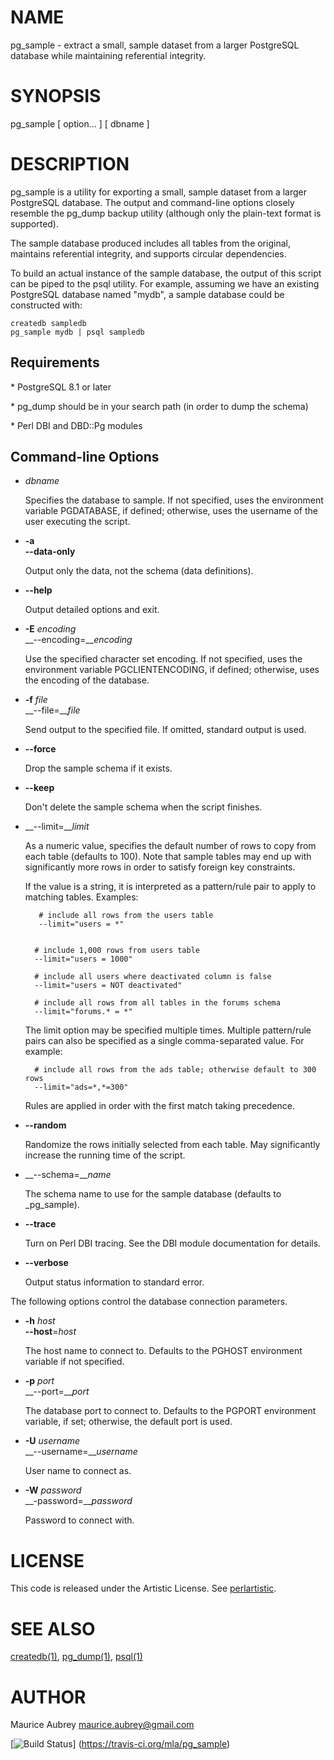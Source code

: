 # NAME

pg\_sample - extract a small, sample dataset from a larger PostgreSQL
database while maintaining referential integrity.

# SYNOPSIS

pg\_sample \[ option... \] \[ dbname \]

# DESCRIPTION

pg\_sample is a utility for exporting a small, sample dataset from a
larger PostgreSQL database. The output and command-line options closely
resemble the pg\_dump backup utility (although only the plain-text format
is supported).

The sample database produced includes all tables from the original,
maintains referential integrity, and supports circular dependencies.

To build an actual instance of the sample database, the output of this script
can be piped to the psql utility. For example, assuming we have an existing
PostgreSQL database named "mydb", a sample database could be constructed with:

    createdb sampledb
    pg_sample mydb | psql sampledb

## Requirements

\* PostgreSQL 8.1 or later

\* pg\_dump should be in your search path (in order to dump the schema)

\* Perl DBI and DBD::Pg modules

## Command-line Options

- _dbname_

    Specifies the database to sample. If not specified, uses the
    environment variable PGDATABASE, if defined; otherwise, uses
    the username of the user executing the script.

- __\-a__  
  __\--data-only__

    Output only the data, not the schema (data definitions).

- __\--help__

    Output detailed options and exit.

- __\-E__ _encoding_  
  __\--encoding=___encoding_

    Use the specified character set encoding. If not specified, uses the
    environment variable PGCLIENTENCODING, if defined; otherwise, uses
    the encoding of the database.

- __\-f__ _file_  
  __\--file=___file_

    Send output to the specified file. If omitted, standard output is used.

- __\--force__

    Drop the sample schema if it exists.

- __\--keep__

    Don't delete the sample schema when the script finishes.

- __\--limit=___limit_

    As a numeric value, specifies the default number of rows to copy from
    each table (defaults to 100). Note that sample tables may end up with
    significantly more rows in order to satisfy foreign key constraints.

    If the value is a string, it is interpreted as a pattern/rule pair to
    apply to matching tables. Examples:

         # include all rows from the users table
         --limit="users = *"
        

        # include 1,000 rows from users table
        --limit="users = 1000"

        # include all users where deactivated column is false
        --limit="users = NOT deactivated"

        # include all rows from all tables in the forums schema
        --limit="forums.* = *"

    The limit option may be specified multiple times. Multiple pattern/rule
    pairs can also be specified as a single comma-separated value. For example:

        # include all rows from the ads table; otherwise default to 300 rows
        --limit="ads=*,*=300"

    Rules are applied in order with the first match taking precedence.

- __\--random__

    Randomize the rows initially selected from each table. May significantly
    increase the running time of the script.

- __\--schema=___name_

    The schema name to use for the sample database (defaults to \_pg\_sample).

- __\--trace__

    Turn on Perl DBI tracing. See the DBI module documentation for details.

- __\--verbose__

    Output status information to standard error.

The following options control the database connection parameters.

- __\-h__ _host_  
  __\--host__=_host_

    The host name to connect to. Defaults to the PGHOST environment
    variable if not specified.

- __\-p__ _port_  
  __\--port=___port_

    The database port to connect to. Defaults to the PGPORT environment
    variable, if set; otherwise, the default port is used.

- __\-U__ _username_  
  __\--username=___username_

    User name to connect as.

- __\-W__ _password_  
  __\-password=___password_

    Password to connect with.

# LICENSE

This code is released under the Artistic License. See [perlartistic](http://search.cpan.org/perldoc?perlartistic).

# SEE ALSO

[createdb(1)](http://man.he.net/man1/createdb), [pg\_dump(1)](http://man.he.net/man1/pg\_dump), [psql(1)](http://man.he.net/man1/psql)

# AUTHOR

Maurice Aubrey <maurice.aubrey@gmail.com>


[![Build Status](https://travis-ci.org/mla/pg_sample.png)]
(https://travis-ci.org/mla/pg_sample)
